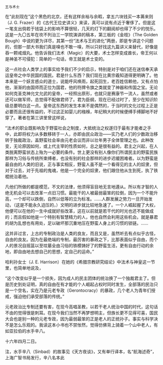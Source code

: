     王与术士 

   在“此刻现在”这个黑色的北京，还有这样余裕与余暇，拿五六块钱买一本茀来则（J. G. Frazer）的《古代王位史讲义》来读，真可以说有点近于奢侈了。但是这一笔支出倘若于钱袋上的影响不算很轻，几天的灯下的翻阅却也得了不少的悦乐。这是一九〇五年在坎不列治三一学院演讲的稿本，第三板的《金枝》（The Golden Bough）中说的更为详尽，其第一份“法术与王的进化”两册，即是专讲这个问题的，但那一部大书我们真是嗅也不敢一嗅，所以只好找这九篇讲义来替代，好像是吞一颗戒烟丸。他告诉我们法术（Magic）的大要，术士怎样变成酋长，帝王何以是神圣不可侵犯：简单的一句话，帝王就是术士变的。

   这一点社会人类学上的事实给予我们不少的启示，特别是对于咱们还在迷信奉天承运皇帝之中华民国的国民。君是什么东西？我们现在比黄宗羲知道得更明确了。他本来是一个妖言惑众的道士，说能呼风唤雨，起死回生，老百姓信赖他，又有点怕他，渐渐的由国师而正位为国君，他的符牌令旗之类就变了神器和传国之宝。无论如何克圣克神允文允武的皇帝，一经照出原形，也就只是赛康节一流人，虽然或者还可以做军师，总觉得不配做君师了。君为臣纲，现在已经过时了，至少在知识阶级总要明白这一点。皇帝这东西的发生本来不是偶然的，于当时的文化过程上正是必要而且还很有益的，不过这正如婴儿的襁褓，年纪稍大的时候便缚手缚脚地不好穿了。著者在第三讲里曾这样说，

   “法术的职业既影响及于野蛮社会之制度，大抵统治之权遂归于最有才能者之手中，此即将权力从多数移转于一人，亦即由民众政治——实乃老人们的少数政治移转于独裁政治，盖野蛮社会率由元老会议而非以壮年男子全体管理之也。此种改变，无论原因如何，或上代主宰的性质如何，总之是很有益的。君主之兴起，在人类脱离野蛮状态上殆为一必要的条件。世上更没有别人像你们所谓民主的野蛮民族那样为习俗与传统所束缚者，也没有别的社会那样的进步迟缓困难者。以为野蛮是最自由的人类的旧说，正与事实相反，野蛮人虽不是一个看得见的主人的奴隶，但对于过去，对于先祖的鬼魂，他是一个完全的奴隶，他们跟住他从生到死，执了铁棍统治着他。

   凡他们所做的都是模范，不文的法律，他须得盲目地无言地遵从。所以有才智的人绝无机会可以去改革一点旧习惯。最能干的人被最弱最笨的拉倒，因为一个不能升高，一个却可以跌倒，自然以低等的立为标准。……人群发展之势力一旦开始发动，（这是不能永久迫压的，）文明的进步就比较地急速了。一个人崛起握了大权，他便可以在他的一生中成就好些改革，这在以前就是若干代的时光也还不能做成的；而且假如他是一个特别有智慧精力的人，他也自然会利用这些机会。就是暴君的胡为乱想也有用处，足以破坏那沉重地压在野蛮人身上的习惯的锁链。……

   这并非过言，上古的专制政治是人类的良友，而且又是，虽然听去有点似乎古怪，自由的良友。因为在最绝端的专制，最厉害的暴政之下，比那表面似乎自由，而个人的景况自摇篮以至坟墓全由习俗的铁模铸好了的野蛮生活，更有自由行动的余地，即自由地去想自己的思想，定自己的运命。”

   哈利孙女士（J. E. Harrison）在她的《希腊宗教研究结论》中法术与神皇这一节里，也简单地说及，

   “这个改变似乎是一个损失，因为成人的民主团体的统治换了一个独裁君主了。但是历史到处证明，真的自由在有才能的个人崛起占权时同时发生，全部落的民治只是一个空名，实在乃是元老专政（Gerontocracy）的暴政，几个老人为青年们授戒，强迫他们承受部落的传统。”

   元老政治比专制还要有害，在现今高唱圣教，以若干老人统治中国的时代，这句话不由的觉得很是刺耳。在现今我们当然不再梦想明主，但族长更不见得可喜，国民大会也是别一种的元老专政，因为最弱最笨的正是老人的正统孙子。事实与科学决不是怎么乐观的。我读这本小书也不禁怅然，觉得仿佛背上骑着一个山中老人，有如亚拉伯的水手辛八。

   十六年四月二日。

   注，水手辛八（Sinbad）的故事见《天方夜谈》，又有单行译本，名“航海述奇”，上海广智书局发行，辛八名本此

